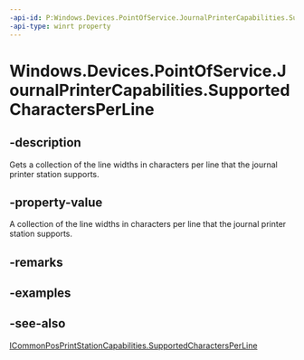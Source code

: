 ```yaml
---
-api-id: P:Windows.Devices.PointOfService.JournalPrinterCapabilities.SupportedCharactersPerLine
-api-type: winrt property
---
```


<!-- Property syntax
public Windows.Foundation.Collections.IVectorView<uint> SupportedCharactersPerLine { get; }
-->

# Windows.Devices.PointOfService.JournalPrinterCapabilities.SupportedCharactersPerLine

## -description
Gets a collection of the line widths in characters per line that the journal printer station supports.

## -property-value
A collection of the line widths in characters per line that the journal printer station supports.

## -remarks

## -examples

## -see-also
[ICommonPosPrintStationCapabilities.SupportedCharactersPerLine](icommonposprintstationcapabilities_supportedcharactersperline.md)